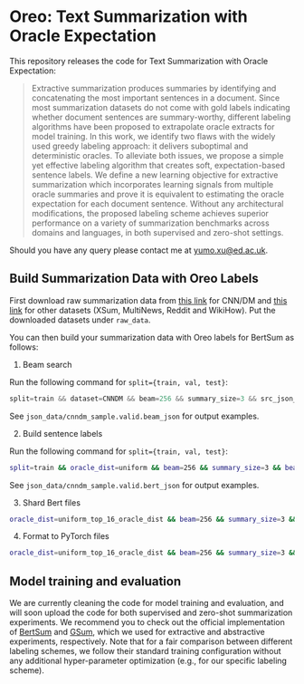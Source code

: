 # Oreo: Text Summarization with Oracle Expectation

This repository releases the code for Text Summarization with Oracle Expectation:

> Extractive summarization produces summaries by identifying and concatenating the most important sentences in a document. Since most summarization datasets do not come with gold labels indicating whether document sentences are summary-worthy, different labeling algorithms have been proposed to extrapolate oracle extracts for model training. In this work, we identify two flaws with the widely used greedy labeling approach: it delivers suboptimal and deterministic oracles. To alleviate both issues, we propose a simple yet effective labeling algorithm that creates soft, expectation-based sentence labels. We define a new learning objective for extractive summarization which incorporates learning signals from multiple oracle summaries and prove it is equivalent to estimating the oracle expectation for each document sentence. Without any architectural modifications, the proposed labeling scheme achieves superior performance on a variety of summarization benchmarks across domains and languages, in both supervised and zero-shot settings.

Should you have any query please contact me at [yumo.xu@ed.ac.uk](mailto:yumo.xu@ed.ac.uk).


## Build Summarization Data with Oreo Labels
First download raw summarization data from [this link](https://drive.google.com/file/d/1FG4oiQ6rknIeL2WLtXD0GWyh6pBH9-hX/view) for CNN/DM and [this link](https://drive.google.com/file/d/1PnFCwqSzAUr78uEcA_Q15yupZ5bTAQIb/view) for other datasets (XSum, MultiNews, Reddit and WikiHow). Put the downloaded datasets under `raw_data`. 

You can then build your summarization data with Oreo labels for BertSum as follows:

1. Beam search

Run the following command for `split={train, val, test}`:
```python
split=train && dataset=CNNDM && beam=256 && summary_size=3 && src_json_fn=${split}_${dataset}_bert.jsonl && dump_json_fn=cnndm_bert-beams_${beam}-steps_${summary_size}.${split}.beam_json && py src/labels/build_beam_json.py --task build_beam_json_from_bert --src ~/oreo/raw_data/$src_json_fn --save ~/oreo/json_data/$dump_json_fn --beam $beam --summary_size $summary_size 
```
See `json_data/cnndm_sample.valid.beam_json` for output examples.

2. Build sentence labels

Run the following command for `split={train, val, test}`:
```bash
split=train && oracle_dist=uniform && beam=256 && summary_size=3 && beam_json_fn=cnndm_bert-beams_${beam}-steps_${summary_size}.${split}.beam_json && py src/labels/build_bert_json.py --task build_bert_json --src ~/oreo/json_data/$beam_json_fn --oracle_dist ${oracle_dist} --store_hard_labels --oracle_dist_topk 16
```
See `json_data/cnndm_sample.valid.bert_json` for output examples.

3. Shard Bert files

```bash
oracle_dist=uniform_top_16_oracle_dist && beam=256 && summary_size=3 && save_dir=cnndm_bert-beams_${beam}-steps_${summary_size}-${oracle_dist}-hard_and_soft && py src/labels/build_bert_json.py --task shard_bert_json --save ~/oreo/json_data/${save_dir}
```

4. Format to PyTorch files

```bash
oracle_dist=uniform_top_16_oracle_dist && beam=256 && summary_size=3 && dir_name=cnndm_bert-beams_${beam}-steps_${summary_size}-${oracle_dist}-hard_and_soft && bert_json_dir=~/oreo/json_data/${dir_name} && bert_data_dir=~/oreo/bert_data/${dir_name} && py src/preprocess.py -mode format_to_bert_with_precal_labels -raw_path ${bert_json_dir} -save_path ${bert_data_dir} -lower -n_cpus 1 -log_file ./logs/preprocess.log 
```

## Model training and evaluation
We are currently cleaning the code for model training and evaluation, and will soon upload the code for both supervised and zero-shot summarization experiments. 
We recommend you to check out the official implementation of [BertSum](https://github.com/nlpyang/PreSumm) and [GSum](https://github.com/neulab/guided_summarization), which we used for extractive and abstractive experiments, respectively. 
Note that for a fair comparison between different labeling schemes, we follow their standard training configuration without any additional hyper-parameter optimization (e.g., for our specific labeling scheme). 

